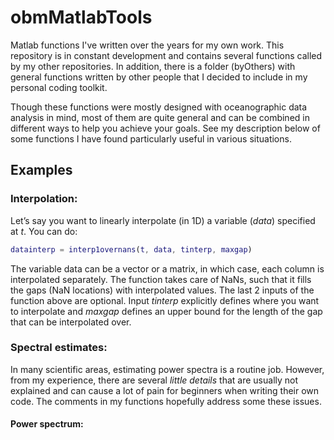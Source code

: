 # obmMatlabTools

Matlab functions I've written over the years for my own work. This repository is in constant development and contains several functions called by my other repositories. In addition, there is a folder (byOthers) with general functions written by other people that I decided to include in my personal coding toolkit.

Though these functions were mostly designed with oceanographic data analysis in mind, most of them are quite general and can be combined in different ways to help you achieve your goals. See my description below of some functions I have found particularly useful in various situations.

## Examples

### Interpolation:

Let’s say you want to linearly interpolate (in 1D) a variable (*data*) specified at *t*. You can do:

```matlab
datainterp = interp1overnans(t, data, tinterp, maxgap)
```

The variable data can be a vector or a matrix, in which case, each column is interpolated separately. The function takes care of NaNs, such that it fills the gaps (NaN locations) with interpolated values. The last 2 inputs of the function above are optional. Input *tinterp* explicitly defines where you want to interpolate and *maxgap* defines an upper bound for the length of the gap that can be interpolated over.

### Spectral estimates:

In many scientific areas, estimating power spectra is a routine job. However, from my experience, there are several *little details* that are usually not explained and can cause a lot of pain for beginners when writing their own code. The comments in my functions hopefully address some these issues.

#### Power spectrum:
